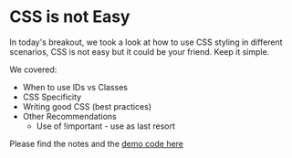 # CSS is not Easy

In today's breakout, we took a look at how to use CSS styling in different scenarios, CSS is not easy but it could be your friend. Keep it simple.

We covered:
* When to use IDs vs Classes
* CSS Specificity
* Writing good CSS  (best practices)
* Other Recommendations
  - Use of !important - use as last resort

  
Please find the notes and the [demo code here](https://github.com/ramsestrejo/W3D1-Mar18-Breakout)